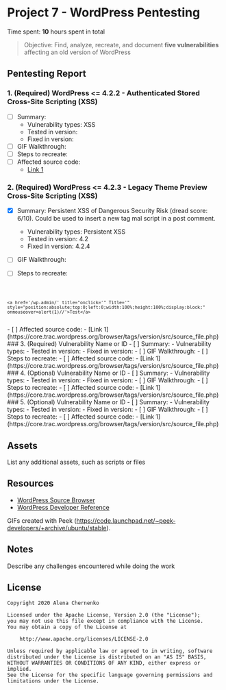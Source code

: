 # Project 7 - WordPress Pentesting

Time spent: **10** hours spent in total

> Objective: Find, analyze, recreate, and document **five vulnerabilities** affecting an old version of WordPress

## Pentesting Report

### 1. (Required) WordPress <= 4.2.2 - Authenticated Stored Cross-Site Scripting (XSS)
  - [ ] Summary: 
    - Vulnerability types: XSS
    - Tested in version: 
    - Fixed in version: 
  - [ ] GIF Walkthrough: 
  - [ ] Steps to recreate: 
  - [ ] Affected source code:
    - [Link 1](https://core.trac.wordpress.org/browser/tags/version/src/source_file.php)
    
### 2. (Required) WordPress <= 4.2.3 - Legacy Theme Preview Cross-Site Scripting (XSS)
  - [x] Summary: Persistent XSS of Dangerous Security Risk (dread score: 6/10). Could be used to insert a new tag mal script in a post comment. 
  
    - Vulnerability types: Persistent XSS 
    - Tested in version: 4.2
    - Fixed in version: 4.2.4
  - [ ] GIF Walkthrough: 
  - [ ] Steps to recreate:
<code>
      
    <a href='/wp-admin/' title="onclick='" Title='" style="position:absolute;top:0;left:0;width:100%;height:100%;display:block;"  onmouseover=alert(1)//'>Test</a>
      
</code>
  - [ ] Affected source code:
    - [Link 1](https://core.trac.wordpress.org/browser/tags/version/src/source_file.php)
### 3. (Required) Vulnerability Name or ID
  - [ ] Summary: 
    - Vulnerability types:
    - Tested in version:
    - Fixed in version: 
  - [ ] GIF Walkthrough: 
  - [ ] Steps to recreate: 
  - [ ] Affected source code:
    - [Link 1](https://core.trac.wordpress.org/browser/tags/version/src/source_file.php)
### 4. (Optional) Vulnerability Name or ID
  - [ ] Summary: 
    - Vulnerability types:
    - Tested in version:
    - Fixed in version: 
  - [ ] GIF Walkthrough: 
  - [ ] Steps to recreate: 
  - [ ] Affected source code:
    - [Link 1](https://core.trac.wordpress.org/browser/tags/version/src/source_file.php)
### 5. (Optional) Vulnerability Name or ID
  - [ ] Summary: 
    - Vulnerability types:
    - Tested in version:
    - Fixed in version: 
  - [ ] GIF Walkthrough: 
  - [ ] Steps to recreate: 
  - [ ] Affected source code:
    - [Link 1](https://core.trac.wordpress.org/browser/tags/version/src/source_file.php) 

## Assets

List any additional assets, such as scripts or files

## Resources

- [WordPress Source Browser](https://core.trac.wordpress.org/browser/)
- [WordPress Developer Reference](https://developer.wordpress.org/reference/)

GIFs created with Peek (https://code.launchpad.net/~peek-developers/+archive/ubuntu/stable).

## Notes

Describe any challenges encountered while doing the work

## License

    Copyright 2020 Alena Chernenko

    Licensed under the Apache License, Version 2.0 (the "License");
    you may not use this file except in compliance with the License.
    You may obtain a copy of the License at

        http://www.apache.org/licenses/LICENSE-2.0

    Unless required by applicable law or agreed to in writing, software
    distributed under the License is distributed on an "AS IS" BASIS,
    WITHOUT WARRANTIES OR CONDITIONS OF ANY KIND, either express or implied.
    See the License for the specific language governing permissions and
    limitations under the License.
